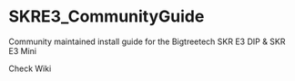 # SKRE3_CommunityGuide
Community maintained install guide for the Bigtreetech SKR E3 DIP &amp; SKR E3 Mini

Check Wiki
